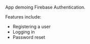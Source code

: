 App demoing Firebase Authentication. 

Features include:
- Registering a user
- Logging in 
- Password reset 
